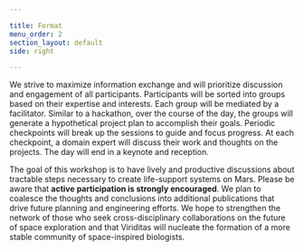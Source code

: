 ```yaml
---

title: Format
menu_order: 2
section_layout: default
side: right

---
```


We strive to maximize information exchange and will prioritize discussion and engagement of all
participants. Participants will be sorted into groups based on their expertise and interests. Each
group will be mediated by a facilitator. Similar to a hackathon, over the course of the day, the
groups will generate a hypothetical project plan to accomplish their goals. Periodic checkpoints
will break up the sessions to guide and focus progress. At each checkpoint, a domain expert will
discuss their work and thoughts on the projects. The day will end in a keynote and reception.

The goal of this workshop is to have lively and productive discussions about tractable steps
necessary to create life-support systems on Mars. Please be aware that <span
class="text-primary">**active participation is strongly encouraged**</span>. We plan to coalesce the
thoughts and conclusions into additional publications that drive future planning and engineering
efforts. We hope to strengthen the network of those who seek cross-disciplinary collaborations on
the future of space exploration and that Viriditas will nucleate the formation of a more stable
community of space-inspired biologists.
